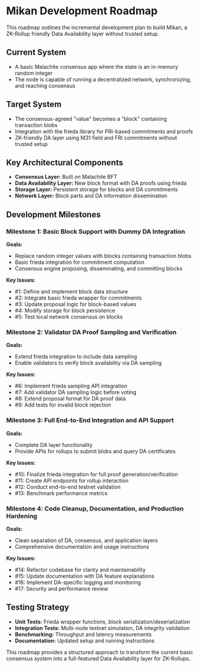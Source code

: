 # Mikan Development Roadmap

This roadmap outlines the incremental development plan to build Mikan, a ZK-Rollup friendly Data Availability layer without trusted setup.

## Current System

- A basic Malachite consensus app where the state is an in-memory random integer
- The node is capable of running a decentralized network, synchronizing, and reaching consensus

## Target System

- The consensus-agreed "value" becomes a "block" containing transaction blobs
- Integration with the frieda library for FRI-based commitments and proofs
- ZK-friendly DA layer using M31 field and FRI commitments without trusted setup

## Key Architectural Components

- **Consensus Layer:** Built on Malachite BFT
- **Data Availability Layer:** New block format with DA proofs using frieda
- **Storage Layer:** Persistent storage for blocks and DA commitments
- **Network Layer:** Block parts and DA information dissemination

## Development Milestones

### Milestone 1: Basic Block Support with Dummy DA Integration

**Goals:**

- Replace random integer values with blocks containing transaction blobs
- Basic frieda integration for commitment computation
- Consensus engine proposing, disseminating, and committing blocks

**Key Issues:**

- #1: Define and implement block data structure
- #2: Integrate basic frieda wrapper for commitments
- #3: Update proposal logic for block-based values
- #4: Modify storage for block persistence
- #5: Test local network consensus on blocks

### Milestone 2: Validator DA Proof Sampling and Verification

**Goals:**

- Extend frieda integration to include data sampling
- Enable validators to verify block availability via DA sampling

**Key Issues:**

- #6: Implement frieda sampling API integration
- #7: Add validator DA sampling logic before voting
- #8: Extend proposal format for DA proof data
- #9: Add tests for invalid block rejection

### Milestone 3: Full End-to-End Integration and API Support

**Goals:**

- Complete DA layer functionality
- Provide APIs for rollups to submit blobs and query DA certificates

**Key Issues:**

- #10: Finalize frieda integration for full proof generation/verification
- #11: Create API endpoints for rollup interaction
- #12: Conduct end-to-end testnet validation
- #13: Benchmark performance metrics

### Milestone 4: Code Cleanup, Documentation, and Production Hardening

**Goals:**

- Clean separation of DA, consensus, and application layers
- Comprehensive documentation and usage instructions

**Key Issues:**

- #14: Refactor codebase for clarity and maintainability
- #15: Update documentation with DA feature explanations
- #16: Implement DA-specific logging and monitoring
- #17: Security and performance review

## Testing Strategy

- **Unit Tests:** Frieda wrapper functions, block serialization/deserialization
- **Integration Tests:** Multi-node testnet simulation, DA integrity validation
- **Benchmarking:** Throughput and latency measurements
- **Documentation:** Updated setup and running instructions

This roadmap provides a structured approach to transform the current basic consensus system into a full-featured Data Availability layer for ZK-Rollups.
